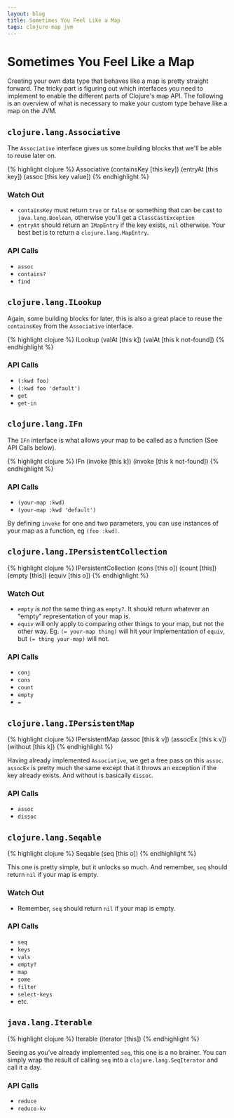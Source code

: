 ```yaml
---
layout: blag
title: Sometimes You Feel Like a Map
tags: clojure map jvm
---
```

# Sometimes You Feel Like a Map

Creating your own data type that behaves like a map is pretty straight forward. The tricky part is figuring out
which interfaces you need to implement to enable the different parts of Clojure\'s map API. The following is an
overview of what is necessary to make your custom type behave like a map on the JVM.

## `clojure.lang.Associative`

The `Associative` interface gives us some building blocks that we\'ll be able to reuse later on.

{% highlight clojure %}
  Associative
  (containsKey [this key])
  (entryAt [this key])
  (assoc [this key value])
{% endhighlight %}

### Watch Out
  - `containsKey` must return `true` or `false` or something that can be cast to `java.lang.Boolean`, otherwise you\'ll get a `ClassCastException`
  - `entryAt` should return an `IMapEntry` if the key exists, `nil` otherwise. Your best bet is to return a `clojure.lang.MapEntry`.

### API Calls
  - `assoc`
  - `contains?`
  - `find`

## `clojure.lang.ILookup`

Again, some building blocks for later, this is also a great place to reuse the `containsKey` from the `Associative` interface.

{% highlight clojure %}
  ILookup
  (valAt [this k])
  (valAt [this k not-found])
{% endhighlight %}

### API Calls
  - `(:kwd foo)`
  - `(:kwd foo 'default')`
  - `get`
  - `get-in`

## `clojure.lang.IFn`

The `IFn` interface is what allows your map to be called as a function (See API Calls below).

{% highlight clojure %}
  IFn
  (invoke [this k])
  (invoke [this k not-found])
{% endhighlight %}

### API Calls
  - `(your-map :kwd)`
  - `(your-map :kwd 'default')`


By defining `invoke` for one and two parameters, you can use instances of your map as a function, eg `(foo :kwd)`.

## `clojure.lang.IPersistentCollection`

{% highlight clojure %}
  IPersistentCollection
  (cons [this o])
  (count [this])
  (empty [this])
  (equiv [this o])
{% endhighlight %}

### Watch Out
  - `empty` _is not_ the same thing as `empty?`. It should return whatever an "empty" representation of your map is.
  - `equiv` will only apply to comparing other things to your map, but not the other way. Eg. `(= your-map thing)` will hit your implementation of `equiv`, but `(= thing your-map)` will not.

### API Calls
  - `conj`
  - `cons`
  - `count`
  - `empty`
  - `=`

## `clojure.lang.IPersistentMap`

{% highlight clojure %}
  IPersistentMap
  (assoc [this k v])
  (assocEx [this k v])
  (without [this k])
{% endhighlight %}

Having already implemented `Associative`, we get a free pass on this `assoc`. `assocEx` is pretty much the same except that it throws an exception if the key already exists. And without is basically `dissoc`.

### API Calls
  - `assoc`
  - `dissoc`

## `clojure.lang.Seqable`

{% highlight clojure %}
  Seqable
  (seq [this o])
{% endhighlight %}

This one is pretty simple, but it unlocks so much. And remember, `seq` should return `nil` if your map is empty.

### Watch Out
  - Remember, `seq` should return `nil` if your map is empty.

### API Calls
  - `seq`
  - `keys`
  - `vals`
  - `empty?`
  - `map`
  - `some`
  - `filter`
  - `select-keys`
  - etc.

## `java.lang.Iterable`

{% highlight clojure %}
  Iterable
  (iterator [this])
{% endhighlight %}

Seeing as you\'ve already implemented `seq`, this one is a no brainer. You can simply wrap the result of calling `seq` into a `clojure.lang.SeqIterator` and call it a day.

### API Calls
  - `reduce`
  - `reduce-kv`
